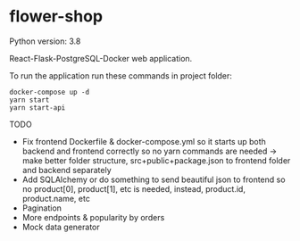 # flower-shop

Python version: 3.8

React-Flask-PostgreSQL-Docker web application.

To run the application run these commands in project folder:
````
docker-compose up -d
yarn start
yarn start-api
````

TODO
* Fix frontend Dockerfile & docker-compose.yml so it starts up both backend and frontend correctly so no yarn 
commands are needed -> make better folder structure, src+public+package.json to frontend folder and backend separately 
* Add SQLAlchemy or do something to send beautiful json to frontend so no product[0], product[1], etc is needed, 
instead, product.id, product.name, etc
* Pagination
* More endpoints & popularity by orders
* Mock data generator


